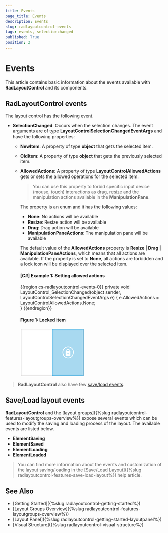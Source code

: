 ```yaml
---
title: Events
page_title: Events
description: Events
slug: radlayoutcontrol-events
tags: events, selectionchanged
published: True
position: 2
---
```


# Events

This article contains basic information about the events available with __RadLayoutControl__ and its components.

## RadLayoutControl events

The layout control has the following event.

* __SelectionChanged__: Occurs when the selection changes. The event arguments are of type __LayoutControlSelectionChangedEventArgs__  and have the following properties:
	
	* __NewItem__: A property of type __object__ that gets the selected item.
	* __OldItem__: A property of type __object__ that gets the previously selected item.
	* __AllowedActions__: A property of type __LayoutControlAllowedActions__ gets or sets the allowed operations for the selected item. 	
	
		> You can use this property to forbid specific input device (mouse, touch) interactions as drag, resize and the manipulation actions available in the __ManipulationPane__.
	
		The property is an enum and it has the following values:
		* __None__: No actions will be available 
		* __Resize__: Resize action will be available
		* __Drag__: Drag action will be available
		* __ManipulationPaneActions__: The manipulation pane will be available
		
		The default value of the __AllowedActions__ property is __Resize | Drag | ManipulationPaneActions__, which means that all actions are available. If the property is set to __None__, all actions are forbidden and a lock icon will be displayed over the selected item.
		
		#### __[C#] Example 1: Setting allowed actions__
		{{region cs-radlayoutcontrol-events-0}}
			private void LayoutControl_SelectionChanged(object sender, LayoutControlSelectionChangedEventArgs e)
			{
				e.AllowedActions = LayoutControlAllowedActions.None;                        
			}
		{{endregion}}
		
		#### __Figure 1: Locked item__
		![](images/layoutcontrol-events-01.png)

> __RadLayoutControl__ also have few [save/load events](#saveload-layout-events).
		
## Save/Load layout events

__RadLayoutControl__ and the [layout groups]({%slug radlayoutcontrol-features-layoutgroups-overview%}) expose several events which can be used to modify the saving and loading process of the layout. The available events are listed below.

* __ElementSaving__
* __ElementSaved__
* __ElementLoading__
* __ElementLoaded__

> You can find more information about the events and customization of the layout saving/loading in the [Save/Load Layout]({%slug radlayoutcontrol-features-save-load-layout%}) help article.

## See Also  
* [Getting Started]({%slug radlayoutcontrol-getting-started%})
* [Layout Groups Overview]({%slug radlayoutcontrol-features-layoutgroups-overview%})
* [Layout Panel]({%slug radlayoutcontrol-getting-started-layoutpanel%})
* [Visual Structure]({%slug radlayoutcontrol-visual-structure%})
